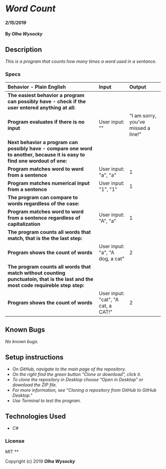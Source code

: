 # _Word Count_

#### _2/15/2019_

#### By _**Olha Wysocky**_

## Description
_This is a program that counts how many times a word used in a sentance._

### Specs
| Behavior - Plain English | Input | Output |
| :-------------     | :------------- | :------------- |
| **The easiest behavior a program can possibly have - check if the user entered anything at all:** |
| **Program evaluates if there is no input** | User input: "" | "I am sorry, you've missed a line!" |
| **Next behavior a program can possibly have - compare one word to another, because it is easy to find one wordout of one:** |
| **Program matches word to word from a sentence** | User input: "a", "a" | 1 |
| **Program matches numerical input from a sentence** | User input: "1", "1" | 1 |
| **The program can compare to words regardless of the case:** |
| **Program matches word to word from a sentence regardless of capitalization** | User input: "A", "a" | 1 |
| **The program counts all words that match, that is the the last step:** |
| **Program shows the count of words** | User input: "a", "A dog, a cat" | 2 |
| **The program counts all words that match without counting punctuatoin, that is the last and the most code requireble step step:** |
| **Program shows the count of words** | User input: "cat", "A cat, a CAT!" | 2 |

## Known Bugs

_No known bugs._

## Setup instructions
* _On GitHub, navigate to the main page of the repository._
* _On the right find the green button "Clone or download", click it._
* _To clone the repository in Desktop choose "Open in Desktop" or download the ZIP file._
* _For more information, see "Cloning a repository from GitHub to GitHub Desktop."_
* _Use Terminal to test the program._

## Technologies Used

* _C#_

### License
MIT
**

Copyright (c) 2019 **_Olha Wysocky_**
